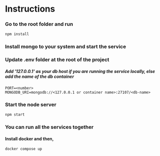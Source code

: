 # Instructions

### Go to the root folder and run

```bash
npm install
```

### Install mongo to your system and start the service

### Update .env folder at the root of the project

##### Add '127.0.0.1' as your db host if you are running the service locally, else add the name of the db container

```.env
PORT=<number>
MONGODB_URI=mongodb://<127.0.0.1 or container name>:27107/<db-name>
```

### Start the node server

```bash
npm start
```

### You can run all the services together

#### Install docker and then,

```bash
docker compose up
```